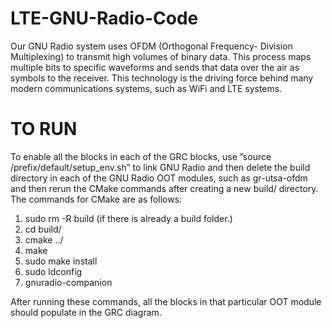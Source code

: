 # LTE-GNU-Radio-Code
Our GNU Radio system uses OFDM (Orthogonal Frequency-
Division Multiplexing) to transmit high volumes of binary data. This process maps multiple bits to specific waveforms and sends that data over the air as symbols to the receiver. This technology is the driving force behind many modern communications systems, such as WiFi and LTE systems.
# TO RUN

To enable all the blocks in each of the GRC blocks, use ”source /prefix/default/setup_env.sh” to link GNU Radio and then delete the build directory in each of the GNU Radio OOT modules, such as gr-utsa-ofdm and then rerun the CMake commands after creating a new build/ directory.
The commands for CMake are as follows:
1. sudo rm -R build (if there is already a build folder.)
2. cd build/
3. cmake ../
4. make
5. sudo make install
6. sudo ldconfig
7. gnuradio-companion

After running these commands, all the blocks in that particular OOT module should populate in the GRC diagram.
